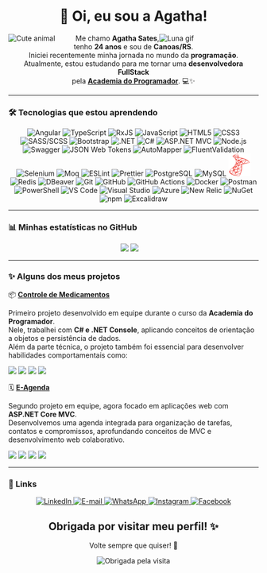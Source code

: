 <h1 align="center">🐣 Oi, eu sou a Agatha!</h1>

<p>
  <img align="left" src="https://media1.tenor.com/m/Jsj-LPg73J0AAAAd/cute-animals.gif" width="135" alt="Cute animal" />
  <img align="right" src="https://media1.tenor.com/m/BnIPE5qUprgAAAAd/luna-sailor-moon.gif" width="200" alt="Luna gif" />
</p>

<p align="center">
  Me chamo <strong>Agatha Sates</strong>, tenho <strong>24 anos</strong> e sou de <strong>Canoas/RS</strong>.<br/>
  Iniciei recentemente minha jornada no mundo da <strong>programação</strong>.<br/>
  Atualmente, estou estudando para me tornar uma <strong>desenvolvedora FullStack</strong><br/>
  pela <a href="https://academiadoprogramador.net/inicio" target="_blank"><strong>Academia do Programador</strong></a>. 💻✨
</p>

---

### 🛠️ Tecnologias que estou aprendendo

<p align="center">
  <!-- Frontend Core -->
  <img src="https://skillicons.dev/icons?i=angular" height="45" alt="Angular" title="Angular" />
  <img src="https://skillicons.dev/icons?i=ts" height="45" alt="TypeScript" title="TypeScript" />
  <img src="https://skillicons.dev/icons?i=rxjs&theme=dark" height="45" alt="RxJS" title="RxJS" />
  <img src="https://skillicons.dev/icons?i=js&theme=dark" height="45" alt="JavaScript" title="JavaScript" />
  <img src="https://skillicons.dev/icons?i=html" height="45" alt="HTML5" title="HTML5" />
  <img src="https://skillicons.dev/icons?i=css" height="45" alt="CSS3" title="CSS3" />
  <img src="https://skillicons.dev/icons?i=sass" height="45" alt="SASS/SCSS" title="SASS/SCSS" />
  <img src="https://skillicons.dev/icons?i=bootstrap" height="45" alt="Bootstrap" title="Bootstrap" />

  <!-- Backend / Platform -->
  <img src="https://skillicons.dev/icons?i=dotnet" height="45" alt=".NET" title=".NET" />
  <img src="https://skillicons.dev/icons?i=cs" height="45" alt="C#" title="C#" />
  <img src="https://cdn.jsdelivr.net/gh/devicons/devicon@latest/icons/dot-net/dot-net-original.svg" height="45" alt="ASP.NET MVC" title="ASP.NET MVC" />
  <img src="https://skillicons.dev/icons?i=nodejs" height="45" alt="Node.js" title="Node.js" />

  <!-- APIs / Auth -->
  <img src="https://cdn.simpleicons.org/swagger?viewbox=auto" height="45" alt="Swagger" title="Swagger" />
  <img src="https://cdn.simpleicons.org/jsonwebtokens?viewbox=auto" height="45" alt="JSON Web Tokens" title="JSON Web Tokens" />
  <img src="https://avatars.githubusercontent.com/u/890883?s=256" height="45" alt="AutoMapper" title="AutoMapper" />
  <img src="https://github.com/FluentValidation/FluentValidation/raw/main/fv-small.png" height="45" alt="FluentValidation" title="FluentValidation" />

  <!-- Qualidade / Testes -->
  <img src="https://cdn.simpleicons.org/selenium?viewbox=auto" height="45" alt="Selenium" title="Selenium" />
  <img src="https://cdn.simpleicons.org/moq?viewbox=auto" height="45" alt="Moq" title="Moq" />
  <img src="https://cdn.simpleicons.org/eslint?viewbox=auto" height="45" alt="ESLint" title="ESLint" />
  <img src="https://cdn.simpleicons.org/prettier?viewbox=auto" height="45" alt="Prettier" title="Prettier" />

  <!-- Dados / Cache / Ferramentas de DB -->
  <img src="https://skillicons.dev/icons?i=postgres" height="45" alt="PostgreSQL" title="PostgreSQL" />
  <img src="https://skillicons.dev/icons?i=mysql" height="45" alt="MySQL" title="MySQL" />
  <img src="https://raw.githubusercontent.com/devicons/devicon/master/icons/microsoftsqlserver/microsoftsqlserver-plain.svg" height="45" alt="MSSQL" title="MSSQL" />
  <img src="https://skillicons.dev/icons?i=redis" height="45" alt="Redis" title="Redis" />
  <img src="https://cdn.simpleicons.org/dbeaver?viewbox=auto" height="45" alt="DBeaver" title="DBeaver" />

  <!-- DevTools / Cloud / Observabilidade -->
  <img src="https://skillicons.dev/icons?i=git" height="45" alt="Git" title="Git" />
  <img src="https://skillicons.dev/icons?i=github" height="45" alt="GitHub" title="GitHub" />
  <img src="https://cdn.simpleicons.org/githubactions?viewbox=auto" height="45" alt="GitHub Actions" title="GitHub Actions" />
  <img src="https://skillicons.dev/icons?i=docker" height="45" alt="Docker" title="Docker" />
  <img src="https://skillicons.dev/icons?i=postman" height="45" alt="Postman" title="Postman" />
  <img src="https://skillicons.dev/icons?i=powershell&theme=dark" height="45" alt="PowerShell" title="PowerShell" />
  <img src="https://skillicons.dev/icons?i=vscode" height="45" alt="VS Code" title="VS Code" />
  <img src="https://skillicons.dev/icons?i=visualstudio" height="45" alt="Visual Studio" title="Visual Studio" />
  <img src="https://skillicons.dev/icons?i=azure" height="45" alt="Azure" title="Azure" />
  <img src="https://cdn.simpleicons.org/newrelic?viewbox=auto" height="45" alt="New Relic" title="New Relic" />
  <img src="https://cdn.simpleicons.org/nuget?viewbox=auto" height="45" alt="NuGet" title="NuGet" />
  <img src="https://cdn.simpleicons.org/npm?viewbox=auto" height="45" alt="npm" title="npm" />
  <img src="https://cdn.simpleicons.org/excalidraw?viewbox=auto" height="45" alt="Excalidraw" title="Excalidraw" />

</p>

---

### 📊 Minhas estatísticas no GitHub

<p align="center">
  <img src="https://github-readme-stats.vercel.app/api/top-langs/?username=AgathaSates&layout=compact&langs_count=6&theme=tokyonight" width="390" />
  <img src="https://github-readme-stats.vercel.app/api?username=AgathaSates&show_icons=true&theme=tokyonight&include_all_commits=true&count_private=true" width="360" />
  &nbsp;&nbsp;&nbsp;
</p>

---

### ✨ Alguns dos meus projetos


  📦 [**Controle de Medicamentos**](https://github.com/Code-Oblivion/Controle-de-Medicamentos)
  
  Primeiro projeto desenvolvido em equipe durante o curso da <strong>Academia do Programador</strong>.  
  Nele, trabalhei com <strong>C# e .NET Console</strong>, aplicando conceitos de orientação a objetos e persistência de dados.  
  Além da parte técnica, o projeto também foi essencial para desenvolver habilidades comportamentais como:

<p align="leght">
  <img src="https://img.shields.io/badge/Trabalho%20em%20Equipe-important?style=for-the-badge&logo=handshake&logoColor=white"/>
  <img src="https://img.shields.io/badge/Comunicação-blue?style=for-the-badge&logo=googlemeet&logoColor=white"/>
  <img src="https://img.shields.io/badge/Colaboração-9cf?style=for-the-badge&logo=github&logoColor=black"/>
  <img src="https://img.shields.io/badge/Comprometimento-yellow?style=for-the-badge&logo=clockify&logoColor=black"/>
</p>

🗓️ [**E-Agenda**](https://github.com/Code-Oblivion/E-Agenda)  

Segundo projeto em equipe, agora focado em aplicações web com <strong>ASP.NET Core MVC</strong>.  
Desenvolvemos uma agenda integrada para organização de tarefas, contatos e compromissos, aprofundando conceitos de MVC e desenvolvimento web colaborativo.

<p align="left">
  <img src="https://img.shields.io/badge/Liderança-purple?style=for-the-badge"/>
  <img src="https://img.shields.io/badge/Criatividade-pink?style=for-the-badge"/>
  <img src="https://img.shields.io/badge/Aprendizado%20Contínuo-blue?style=for-the-badge"/>
  <img src="https://img.shields.io/badge/Resolução%20de%20Problemas-success?style=for-the-badge"/>
</p>

---

### 🔗 Links

<p align="center">
  <a href="https://www.linkedin.com/in/agatha-sates-4537a7355/" target="_blank">
    <img src="https://img.shields.io/badge/LinkedIn-0A66C2?style=for-the-badge&logo=linkedin&logoColor=white" alt="LinkedIn"/>
  </a>
  <a href="mailto:agathasates.dev@gmail.com?subject=Contato%20via%20github&body=Olá%2C%20gostaria%20de%20entrar%20em%20contato%20com%20você." target="_blank">
    <img src="https://img.shields.io/badge/E--mail-D14836?style=for-the-badge&logo=gmail&logoColor=white" alt="E-mail"/>
  </a>
  <a href="https://wa.me/555194611212?text=Olá! Vim pelo github!" target="_blank">
    <img src="https://img.shields.io/badge/WhatsApp-25D366?style=for-the-badge&logo=whatsapp&logoColor=white" alt="WhatsApp"/>
  </a>
  <a href="https://www.instagram.com/satesagatha/" target="_blank">
    <img src="https://img.shields.io/badge/Instagram-E4405F?style=for-the-badge&logo=instagram&logoColor=white" alt="Instagram"/>
  </a>
  <a href="https://www.facebook.com/agatha.sates.7" target="_blank">
    <img src="https://img.shields.io/badge/Facebook-1877F2?style=for-the-badge&logo=facebook&logoColor=white" alt="Facebook"/>
  </a>
</p>


<h2 align="center">Obrigada por visitar meu perfil! ✨</h2>
<p align="center">Volte sempre que quiser! 💖</p>

<p align="center">
  <img src="https://media1.tenor.com/m/Exe1C0xuxyMAAAAd/anime-girl.gif" width="200" alt="Obrigada pela visita" />
</p>


